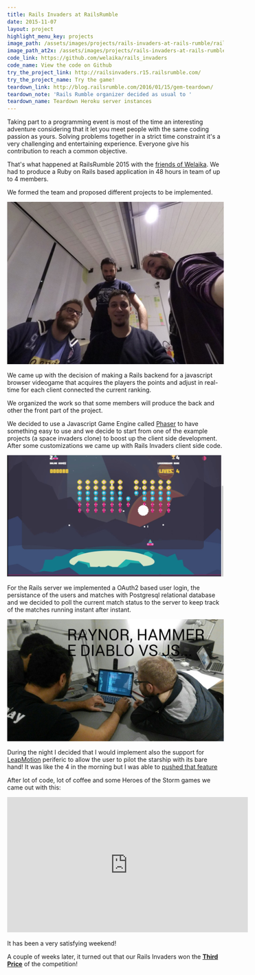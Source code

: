 ```yaml
---
title: Rails Invaders at RailsRumble
date: 2015-11-07
layout: project
highlight_menu_key: projects
image_path: /assets/images/projects/rails-invaders-at-rails-rumble/rails-invaders-logo.jpg
image_path_at2x: /assets/images/projects/rails-invaders-at-rails-rumble/rails-invaders-logo-at2x.jpg
code_link: https://github.com/welaika/rails_invaders
code_name: View the code on Github
try_the_project_link: http://railsinvaders.r15.railsrumble.com/
try_the_project_name: Try the game!
teardown_link: http://blog.railsrumble.com/2016/01/15/gem-teardown/
teardown_note: 'Rails Rumble organizer decided as usual to '
teardown_name: Teardown Heroku server instances
---
```

Taking part to a programming event is most of the time an interesting adventure considering that it let you meet people with the same coding passion as yours. Solving problems together in a strict time constraint it's a very challenging and entertaining experience. Everyone give his contribution to reach a common objective.

That's what happened at RailsRumble 2015 with the [friends of Welaika](https://dev.welaika.com/about-us/).
We had to produce a Ruby on Rails based application in 48 hours in team of up to 4 members.

We formed the team and proposed different projects to be implemented.

![The Team](/assets/images/projects/rails-invaders-at-rails-rumble/the-team.jpg)

We came up with the decision of making a Rails backend for a javascript browser videogame that acquires the players the points and adjust in real-time for each client connected the current ranking.

We organized the work so that some members will produce the back and other the front part of the project.

We decided to use a Javascript Game Engine called [Phaser](https://phaser.io/) to have something easy to use and we decide to start from one of the example projects (a space invaders clone) to boost up the client side development. After some customizations we came up with Rails Invaders client side code.

![the client side videogame](/assets/images/projects/rails-invaders-at-rails-rumble/rails-invaders-graphic.jpg)

For the Rails server we implemented a OAuth2 based user login, the persistance of the users and matches with Postgresql relational database and we decided to poll the current match status to the server to keep track of the matches running instant after instant.

![coding-hard](/assets/images/projects/rails-invaders-at-rails-rumble/coding-hard.jpg)

During the night I decided that I would implement also the support for [LeapMotion](https://www.leapmotion.com/) periferic to allow the user to pilot the starship with its bare hand! It was like the 4 in the morning but I was able to [pushed that feature](https://github.com/welaika/rails_invaders/commit/10861546a5e178539d72ad8fb4947a9f82511b26)

After lot of code, lot of coffee and some Heroes of the Storm games we came out with this:

<iframe width="560" height="315" src="https://www.youtube.com/embed/t7RSSw-3VsY" frameborder="0" allowfullscreen></iframe>

It has been a very satisfying weekend!

A couple of weeks later, it turned out that our Rails Invaders won the [**Third Price**](http://blog.railsrumble.com/2015/11/16/winners-announced/) of the competition!
